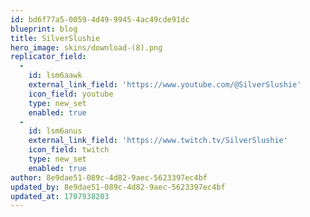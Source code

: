 ```yaml
---
id: bd6f77a5-0059-4d49-9945-4ac49cde91dc
blueprint: blog
title: SilverSlushie
hero_image: skins/download-(8).png
replicator_field:
  -
    id: lsm6aawk
    external_link_field: 'https://www.youtube.com/@SilverSlushie'
    icon_field: youtube
    type: new_set
    enabled: true
  -
    id: lsm6anus
    external_link_field: 'https://www.twitch.tv/SilverSlushie'
    icon_field: twitch
    type: new_set
    enabled: true
author: 8e9dae51-089c-4d82-9aec-5623397ec4bf
updated_by: 8e9dae51-089c-4d82-9aec-5623397ec4bf
updated_at: 1707938203
---
```

